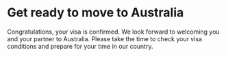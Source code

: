 # Get ready to move to Australia

Congratulations, your visa is confirmed. We look forward to welcoming you and your partner to Australia. Please take the time to check your visa conditions and prepare for your time in our country.
